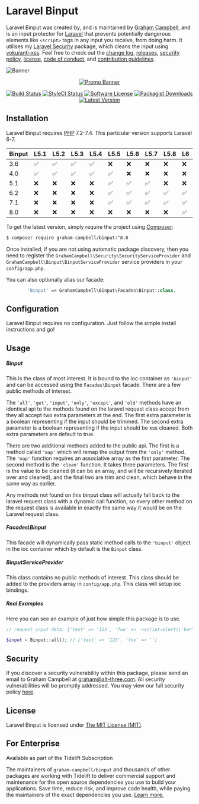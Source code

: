 Laravel Binput
==============

Laravel Binput was created by, and is maintained by [Graham Campbell](https://github.com/GrahamCampbell), and is an input protector for [Laravel](http://laravel.com) that prevents potentially dangerous elements like `<script>` tags in any input you receive, from doing harm. It utilises my [Laravel Security](https://github.com/GrahamCampbell/Laravel-Security) package, which cleans the input using [voku/anti-xss](https://github.com/voku/anti-xss). Feel free to check out the [change log](CHANGELOG.md), [releases](https://github.com/GrahamCampbell/Laravel-Binput/releases), [security policy](https://github.com/GrahamCampbell/Laravel-Binput/security/policy), [license](LICENSE), [code of conduct](.github/CODE_OF_CONDUCT.md), and [contribution guidelines](.github/CONTRIBUTING.md).

![Banner](https://user-images.githubusercontent.com/2829600/71477342-6000a000-27e1-11ea-93d0-1ee413a31ab1.png)

<p align="center">
<a href="https://xscode.com/grahamcampbell/Laravel-Binput"><img src="https://xscode.com/assets/promo-banner.svg" alt="Promo Banner"></img></a>
</p>

<p align="center">
<a href="https://github.com/GrahamCampbell/Laravel-Binput/actions?query=workflow%3ATests"><img src="https://img.shields.io/github/workflow/status/GrahamCampbell/Laravel-Binput/Tests?label=Tests&style=flat-square" alt="Build Status"></img></a>
<a href="https://github.styleci.io/repos/12090308"><img src="https://github.styleci.io/repos/12090308/shield" alt="StyleCI Status"></img></a>
<a href="LICENSE"><img src="https://img.shields.io/badge/license-MIT-brightgreen?style=flat-square" alt="Software License"></img></a>
<a href="https://packagist.org/packages/graham-campbell/binput"><img src="https://img.shields.io/packagist/dt/graham-campbell/binput?style=flat-square" alt="Packagist Downloads"></img></a>
<a href="https://github.com/GrahamCampbell/Laravel-Binput/releases"><img src="https://img.shields.io/github/release/GrahamCampbell/Laravel-Binput?style=flat-square" alt="Latest Version"></img></a>
</p>


## Installation

Laravel Binput requires [PHP](https://php.net) 7.2-7.4. This particular version supports Laravel 6-7.

| Binput | L5.1               | L5.2               | L5.3               | L5.4               | L5.5               | L5.6               | L5.7               | L5.8               | L6                 | L7                 |
|--------|--------------------|--------------------|--------------------|--------------------|--------------------|--------------------|--------------------|--------------------|--------------------|--------------------|
| 3.6    | :white_check_mark: | :white_check_mark: | :white_check_mark: | :white_check_mark: | :x:                | :x:                | :x:                | :x:                | :x:                | :x:                |
| 4.0    | :white_check_mark: | :white_check_mark: | :white_check_mark: | :white_check_mark: | :white_check_mark: | :x:                | :x:                | :x:                | :x:                | :x:                |
| 5.1    | :x:                | :x:                | :x:                | :x:                | :white_check_mark: | :white_check_mark: | :white_check_mark: | :x:                | :x:                | :x:                |
| 6.2    | :x:                | :x:                | :x:                | :x:                | :white_check_mark: | :white_check_mark: | :white_check_mark: | :white_check_mark: | :white_check_mark: | :x:                |
| 7.1    | :x:                | :x:                | :x:                | :x:                | :white_check_mark: | :white_check_mark: | :white_check_mark: | :white_check_mark: | :white_check_mark: | :white_check_mark: |
| 8.0    | :x:                | :x:                | :x:                | :x:                | :x:                | :x:                | :x:                | :x:                | :white_check_mark: | :white_check_mark: |

To get the latest version, simply require the project using [Composer](https://getcomposer.org):

```bash
$ composer require graham-campbell/binput:^8.0
```

Once installed, if you are not using automatic package discovery, then you need to register the `GrahamCampbell\Security\SecurityServiceProvider` and `GrahamCampbell\Binput\BinputServiceProvider` service providers in your `config/app.php`.

You can also optionally alias our facade:

```php
        'Binput' => GrahamCampbell\Binput\Facades\Binput::class,
```


## Configuration

Laravel Binput requires no configuration. Just follow the simple install instructions and go!


## Usage

##### Binput

This is the class of most interest. It is bound to the ioc container as `'binput'` and can be accessed using the `Facades\Binput` facade. There are a few public methods of interest.

The `'all'`, `'get'`, `'input'`, `'only'`, `'except'`, and `'old'` methods have an identical api to the methods found on the laravel request class accept from they all accept two extra parameters at the end. The first extra parameter is a boolean representing if the input should be trimmed. The second extra parameter is a boolean representing if the input should be xss cleaned. Both extra parameters are default to true.

There are two additional methods added to the public api. The first is a method called `'map'` which will remap the output from the `'only'` method. The `'map'` function requires an associative array as the first parameter. The second method is the `'clean'` function. It takes three parameters. The first is the value to be cleaned (it can be an array, and will be recursively iterated over and cleaned), and the final two are trim and clean, which behave in the same way as earlier.

Any methods not found on this binput class will actually fall back to the laravel request class with a dynamic call function, so every other method on the request class is available in exactly the same way it would be on the Laravel request class.

##### Facades\Binput

This facade will dynamically pass static method calls to the `'binput'` object in the ioc container which by default is the `Binput` class.

##### BinputServiceProvider

This class contains no public methods of interest. This class should be added to the providers array in `config/app.php`. This class will setup ioc bindings.


##### Real Examples

Here you can see an example of just how simple this package is to use.

```php
// request input data: ['test' => '123', 'foo' => '<script>alert(\'bar\');</script>    ']

$input = Binput::all(); // ['test' => '123', 'foo' => '']
```


## Security

If you discover a security vulnerability within this package, please send an email to Graham Campbell at graham@alt-three.com. All security vulnerabilities will be promptly addressed. You may view our full security policy [here](https://github.com/GrahamCampbell/Laravel-Binput/security/policy).


## License

Laravel Binput is licensed under [The MIT License (MIT)](LICENSE).


## For Enterprise

Available as part of the Tidelift Subscription

The maintainers of `graham-campbell/binput` and thousands of other packages are working with Tidelift to deliver commercial support and maintenance for the open source dependencies you use to build your applications. Save time, reduce risk, and improve code health, while paying the maintainers of the exact dependencies you use. [Learn more.](https://tidelift.com/subscription/pkg/packagist-graham-campbell-binput?utm_source=packagist-graham-campbell-binput&utm_medium=referral&utm_campaign=enterprise&utm_term=repo)
